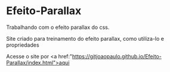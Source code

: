 # Efeito-Parallax
Trabalhando com o efeito parallax do css.

Site criado para treinamento do efeito parallax, como utiliza-lo e propriedades

Acesse o site por <a href:"https://gitjoaopaulo.github.io/Efeito-Parallax/index.html">aqui</a>

